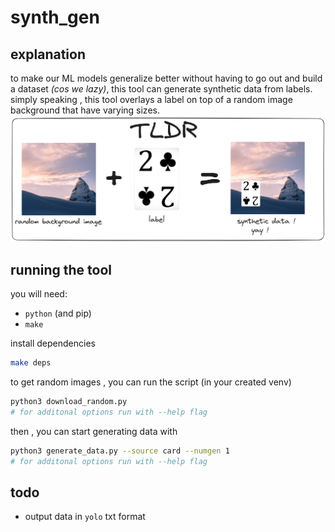 # synth_gen

## explanation

to make our ML models generalize better without having to go out and build a dataset *(cos we lazy)*, this tool can generate synthetic data from labels. simply speaking , this tool overlays a label on top of a random image background that have varying sizes.
![the idea](tldr.png)

## running the tool
you will need: <br>
- `python` (and pip)
- `make`

install dependencies

```bash 
make deps
```

to get random images , you can run the script (in your created venv) 

```bash
python3 download_random.py
# for additonal options run with --help flag
```

then , you can start generating data with

```bash 
python3 generate_data.py --source card --numgen 1  
# for additonal options run with --help flag
```
## todo

- output data in `yolo` txt format 
